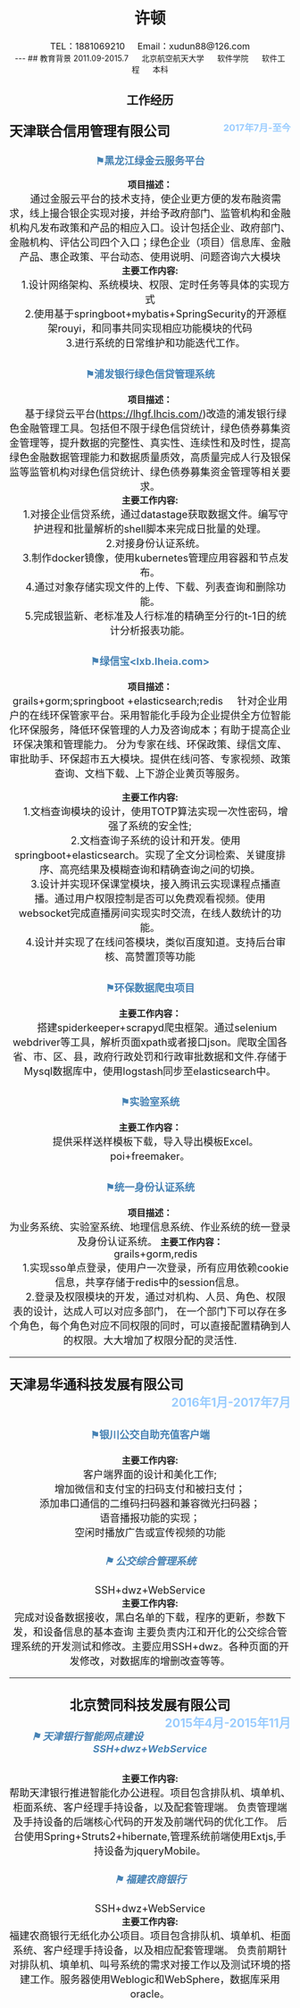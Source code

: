 # <center>**许顿** </center>
<center><font size=3>TEL：1881069210&nbsp;&nbsp;&nbsp;&nbsp;&nbsp;Email：xudun88@126.com</font><center>
---
## 教育背景
2011.09-2015.7&nbsp;&nbsp;&nbsp;&nbsp;&nbsp;&nbsp;北京航空航天大学&nbsp;&nbsp;&nbsp;&nbsp;&nbsp;&nbsp;软件学院&nbsp;&nbsp;&nbsp;&nbsp;&nbsp;&nbsp;软件工程&nbsp;&nbsp;&nbsp;&nbsp;&nbsp;&nbsp;本科

## 工作经历
### <div><div style="float:left;" ><font size =5> 天津联合信用管理有限公司</font> </div><div style="float:right;color:#99CCFF">2017年7月-至今</div><div style="clear:both;"></div></div> ###

### <div style="color:#4682B4"><font size=4 >⚑黑龙江绿金云服务平台 <br></div>
<font size=3>**项目描述：**</font><br>
  &nbsp;&nbsp;&nbsp;&nbsp;通过金服云平台的技术支持，使企业更方便的发布融资需求，线上撮合银企实现对接，并给予政府部门、监管机构和金融机构凡发布政策和产品的相应入口。设计包括企业、政府部门、金融机构、评估公司四个入口；绿色企业（项目）信息库、金融产品、惠企政策、平台动态、使用说明、问题咨询六大模块</br>
<font size=3>**主要工作内容:**<br></font>
	&nbsp;&nbsp;&nbsp;&nbsp;1.设计网络架构、系统模块、权限、定时任务等具体的实现方式</br>
	&nbsp;&nbsp;&nbsp;&nbsp;2.使用基于springboot+mybatis+SpringSecurity的开源框架rouyi，和同事共同实现相应功能模块的代码</br>
	&nbsp;&nbsp;&nbsp;&nbsp;3.进行系统的日常维护和功能迭代工作。</br>


### <div style="color:#4682B4"><font size=4 >⚑浦发银行绿色信贷管理系统 <br></div>
<font size=3>**项目描述：**</font><br>
  &nbsp;&nbsp;&nbsp;&nbsp;基于绿贷云平台(<https://lhgf.lhcis.com/>)改造的浦发银行绿色金融管理工具。包括但不限于绿色信贷统计，绿色债券募集资金管理等，提升数据的完整性、真实性、连续性和及时性，提高绿色金融数据管理能力和数据质量质效，高质量完成人行及银保监等监管机构对绿色信贷统计、绿色债券募集资金管理等相关要求。</br>
<font size=3>**主要工作内容:**<br></font>
	&nbsp;&nbsp;&nbsp;&nbsp;1.对接企业信贷系统，通过datastage获取数据文件。编写守护进程和批量解析的shell脚本来完成日批量的处理。</br>
	&nbsp;&nbsp;&nbsp;&nbsp;2.对接身份认证系统。</br>
	&nbsp;&nbsp;&nbsp;&nbsp;3.制作docker镜像，使用kubernetes管理应用容器和节点发布。</br>
	&nbsp;&nbsp;&nbsp;&nbsp;4.通过对象存储实现文件的上传、下载、列表查询和删除功能。</br>
	&nbsp;&nbsp;&nbsp;&nbsp;5.完成银监新、老标准及人行标准的精确至分行的t-1日的统计分析报表功能。</br>
### <div style="color:	#4682B4"><font size=4>⚑绿信宝<lxb.lheia.com> <br></font></div>
<font size=3>**项目描述：**</font><br>
grails+gorm;springboot +elasticsearch;redis
&nbsp;&nbsp;&nbsp;&nbsp;针对企业用户的在线环保管家平台。采用智能化手段为企业提供全方位智能化环保服务，降低环保管理的人力及咨询成本；有助于提高企业环保决策和管理能力。
分为专家在线、环保政策、绿信文库、审批助手、环保超市五大模块。提供在线问答、专家视频、政策查询、文档下载、上下游企业黄页等服务。</br>

<font size=3>**主要工作内容:**<br></font>
&nbsp;&nbsp;&nbsp;&nbsp;1.文档查询模块的设计，使用TOTP算法实现一次性密码，增强了系统的安全性;</br>
&nbsp;&nbsp;&nbsp;&nbsp;2.文档查询子系统的设计和开发。使用springboot+elasticsearch。实现了全文分词检索、关键度排序、高亮结果及模糊查询和精确查询之间的切换。</br>
&nbsp;&nbsp;&nbsp;&nbsp;3.设计并实现环保课堂模块，接入腾讯云实现课程点播直播。通过用户权限控制是否可以免费观看视频。使用websocket完成直播房间实现实时交流，在线人数统计的功能。</br>
&nbsp;&nbsp;&nbsp;&nbsp;4.设计并实现了在线问答模块，类似百度知道。支持后台审核、高赞置顶等功能</br>

### <div style="color:	#4682B4"><font size=4>⚑环保数据爬虫项目 <br></font></div>
<font size=3>**主要工作内容：**</font><br>
&nbsp;&nbsp;&nbsp;&nbsp;	搭建spiderkeeper+scrapyd爬虫框架。通过selenium webdriver等工具，解析页面xpath或者接口json。爬取全国各省、市、区、县，政府行政处罚和行政审批数据和文件.存储于Mysql数据库中，使用logstash同步至elasticsearch中。</br>

### <div style="color:	#4682B4"><font size=4>⚑实验室系统<br></font></div>
<font size=3>**主要工作内容：**</font><br>
&nbsp;&nbsp;&nbsp;&nbsp;提供采样送样模板下载，导入导出模板Excel。poi+freemaker。</br>

### <div style="color:	#4682B4"><font size=4>⚑统一身份认证系统<br></font></div>
<font size=3>**项目描述：**</font><br>
为业务系统、实验室系统、地理信息系统、作业系统的统一登录及身份认证系统。
<font size=3>**主要工作内容：**</font><br>
&nbsp;&nbsp;&nbsp;&nbsp;grails+gorm,redis</br>
&nbsp;&nbsp;&nbsp;&nbsp;1.实现sso单点登录，使用户一次登录，所有应用依赖cookie信息，共享存储于redis中的session信息。</br>
&nbsp;&nbsp;&nbsp;&nbsp;2.登录及权限模块的开发，通过对机构、人员、角色、权限表的设计，达成人可以对应多部门，
在一个部门下可以存在多个角色，每个角色对应不同权限的同时，可以直接配置精确到人的权限。大大增加了权限分配的灵活性.</br>

---
### <div><div style="float:left;" ><font size =5> 天津易华通科技发展有限公司</font> </div><div style="float:right;color:#99CCFF">2016年1月-2017年7月</div><div style="clear:both;"></div></div> ###

### <div style="color:	#4682B4"><font size=4>⚑银川公交自助充值客户端 <br></div>
<font size=3>**主要工作内容:**<br></font>
客户端界面的设计和美化工作;</br>
增加微信和支付宝的扫码支付和被扫支付；</br>
添加串口通信的二维码扫码器和兼容微光扫码器；</br>
语音播报功能的实现；</br>
空闲时播放广告或宣传视频的功能</br>


##### <div style="color:	#4682B4"><font size=4>⚑ 公交综合管理系统 </div>
SSH+dwz+WebService<br>
<font size=3>**主要工作内容:**<br></font>
完成对设备数据接收，黑白名单的下载，程序的更新，参数下发，和设备信息的基本查询
主要负责内江和开化的公交综合管理系统的开发测试和修改。主要应用SSH+dwz。各种页面的开发修改，对数据库的增删改查等等。</br>


---
### <font size=5> **北京赞同科技发展有限公司** </font><div style="float:right;color:#99CCFF">2015年4月-2015年11月</div>
##### <div style="color:	#4682B4"><font size=4>⚑ 天津银行智能网点建设 SSH+dwz+WebService<br></div>
<font size=3>**主要工作内容:**<br></font>
帮助天津银行推进智能化办公进程。项目包含排队机、填单机、柜面系统、客户经理手持设备，以及配套管理端。
负责管理端及手持设备的后端核心代码的开发及前端代码的优化工作。
后台使用Spring+Struts2+hibernate,管理系统前端使用Extjs,手持设备为jqueryMobile。</br>
##### <div style="color:	#4682B4"><font size=4>⚑ 福建农商银行 </div>
SSH+dwz+WebService<br>
<font size=3>**主要工作内容:**<br></font>
福建农商银行无纸化办公项目。项目包含排队机、填单机、柜面系统、客户经理手持设备，以及相应配套管理端。
	负责前期针对排队机、填单机、叫号系统的需求对接工作以及测试环境的搭建工作。服务器使用Weblogic和WebSphere，数据库采用oracle。</br>


